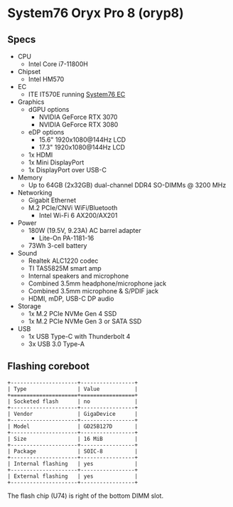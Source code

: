 # System76 Oryx Pro 8 (oryp8)

## Specs

- CPU
  - Intel Core i7-11800H
- Chipset
  - Intel HM570
- EC
  - ITE IT570E running [System76 EC](https://github.com/system76/ec)
- Graphics
  - dGPU options
    - NVIDIA GeForce RTX 3070
    - NVIDIA GeForce RTX 3080
  - eDP options
    - 15.6" 1920x1080@144Hz LCD
    - 17.3" 1920x1080@144Hz LCD
  - 1x HDMI
  - 1x Mini DisplayPort
  - 1x DisplayPort over USB-C
- Memory
  - Up to 64GB (2x32GB) dual-channel DDR4 SO-DIMMs @ 3200 MHz
- Networking
  - Gigabit Ethernet
  - M.2 PCIe/CNVi WiFi/Bluetooth
    - Intel Wi-Fi 6 AX200/AX201
- Power
  - 180W (19.5V, 9.23A) AC barrel adapter
    - Lite-On PA-1181-16
  - 73Wh 3-cell battery
- Sound
  - Realtek ALC1220 codec
  - TI TAS5825M smart amp
  - Internal speakers and microphone
  - Combined 3.5mm headphone/microphone jack
  - Combined 3.5mm microphone & S/PDIF jack
  - HDMI, mDP, USB-C DP audio
- Storage
  - 1x M.2 PCIe NVMe Gen 4 SSD
  - 1x M.2 PCIe NVMe Gen 3 or SATA SSD
- USB
  - 1x USB Type-C with Thunderbolt 4
  - 3x USB 3.0 Type-A

## Flashing coreboot

```eval_rst
+---------------------+-----------------+
| Type                | Value           |
+=====================+=================+
| Socketed flash      | no              |
+---------------------+-----------------+
| Vendor              | GigaDevice      |
+---------------------+-----------------+
| Model               | GD25B127D       |
+---------------------+-----------------+
| Size                | 16 MiB          |
+---------------------+-----------------+
| Package             | SOIC-8          |
+---------------------+-----------------+
| Internal flashing   | yes             |
+---------------------+-----------------+
| External flashing   | yes             |
+---------------------+-----------------+
```

The flash chip (U74) is right of the bottom DIMM slot.
